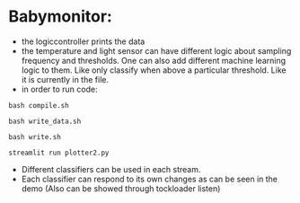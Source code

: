 # Babymonitor: 


* the logiccontroller prints the data
* the temperature and light sensor can have different logic about sampling frequency and thresholds. One can also add different machine learning logic to them. 
Like only classify when above a particular threshold. Like it is currently in the file.
* in order to run code:

```
bash compile.sh

bash write_data.sh

bash write.sh

streamlit run plotter2.py
```

* Different classifiers can be used in each stream.
* Each classifier can respond to its own changes as can be seen in the demo (Also can be showed through tockloader listen)
